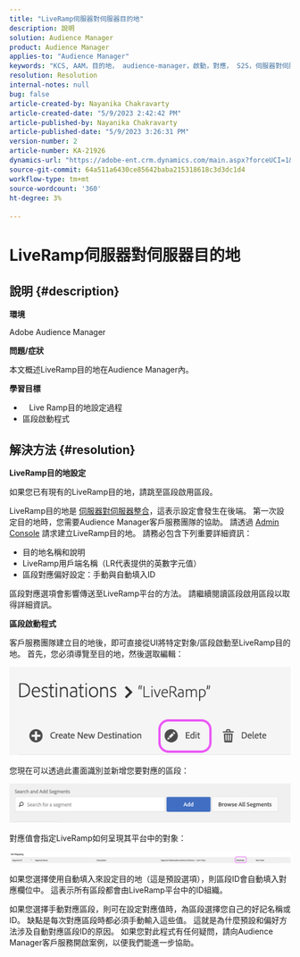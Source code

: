 ```yaml
---
title: "LiveRamp伺服器對伺服器目的地"
description: 說明
solution: Audience Manager
product: Audience Manager
applies-to: "Audience Manager"
keywords: "KCS, AAM，目的地， audience-manager，啟動，對應， S2S，伺服器對伺服器"
resolution: Resolution
internal-notes: null
bug: false
article-created-by: Nayanika Chakravarty
article-created-date: "5/9/2023 2:42:42 PM"
article-published-by: Nayanika Chakravarty
article-published-date: "5/9/2023 3:26:31 PM"
version-number: 2
article-number: KA-21926
dynamics-url: "https://adobe-ent.crm.dynamics.com/main.aspx?forceUCI=1&pagetype=entityrecord&etn=knowledgearticle&id=7fbcbbbc-77ee-ed11-8849-6045bd006079"
source-git-commit: 64a511a6430ce85642baba215318618c3d3dc1d4
workflow-type: tm+mt
source-wordcount: '360'
ht-degree: 3%

---
```


# LiveRamp伺服器對伺服器目的地

## 說明 {#description}


<b>環境</b>

Adobe Audience Manager

<b>問題/症狀</b>

本文概述LiveRamp目的地在Audience Manager內。

<b>學習目標</b>

- &#x200B;&#x200B; &#x200B; &#x200B; Live Ramp目的&#x200B;地設定過程
- 區段啟動程式



## 解決方法 {#resolution}


<b>LiveRamp目的地設定</b>

如果您已有現有的LiveRamp目的地，請跳至區段啟用區段。 

LiveRamp目的地是 [伺服器對伺服器整合](https://experienceleague.adobe.com/docs/audience-manager/user-guide/features/destinations/device-based/device-based-destinations-list.html?lang=en)，這表示設定會發生在後端。 第一次設定目的地時，您需要Audience Manager客戶服務團隊的協助。 請透過 [Admin Console](https://adminconsole.adobe.com/) 請求建立LiveRamp目的地。 請務必包含下列重要詳細資訊：

- 目的地名稱和說明
- LiveRamp用戶端名稱（LR代表提供的英數字元值）
- 區段對應偏好設定：手動與自動填入ID


區段對應選項會影響傳送至LiveRamp平台的方法。 請繼續閱讀區段啟用區段以取得詳細資訊。



<b>區段啟動程式</b>

客戶服務團隊建立目的地後，即可直接從UI將特定對象/區段啟動至LiveRamp目的地。 首先，您必須導覽至目的地，然後選取編輯：

![](assets/bd9e9cba-89e3-ed11-a7c7-6045bd0065b6.png)



您現在可以透過此畫面識別並新增您要對應的區段：

![](assets/d96041d3-89e3-ed11-a7c7-6045bd0065b6.png)

對應值會指定LiveRamp如何呈現其平台中的對象： 

![](assets/75158bf1-89e3-ed11-a7c7-6045bd0065b6.png)

如果您選擇使用自動填入來設定目的地（這是預設選項），則區段ID會自動填入對應欄位中。 這表示所有區段都會由LiveRamp平台中的ID組織。

如果您選擇手動對應區段，則可在設定對應值時，為區段選擇您自己的好記名稱或ID。 缺點是每次對應區段時都必須手動輸入這些值。 這就是為什麼預設和偏好方法涉及自動對應區段ID的原因。 如果您對此程式有任何疑問，請向Audience Manager客戶服務開啟案例，以便我們能進一步協助。

